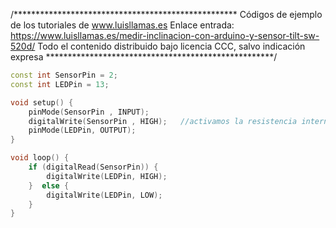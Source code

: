 /***************************************************
Códigos de ejemplo de los tutoriales de www.luisllamas.es
Enlace entrada: https://www.luisllamas.es/medir-inclinacion-con-arduino-y-sensor-tilt-sw-520d/
Todo el contenido distribuido bajo licencia CCC, salvo indicación expresa
****************************************************/

```cpp
const int SensorPin = 2;
const int LEDPin = 13;

void setup() {
    pinMode(SensorPin , INPUT);
    digitalWrite(SensorPin , HIGH);	  //activamos la resistencia interna PULL UP
    pinMode(LEDPin, OUTPUT);
}

void loop() {
    if (digitalRead(SensorPin))	{
        digitalWrite(LEDPin, HIGH);
    }  else	{
        digitalWrite(LEDPin, LOW);
    }
}
```
